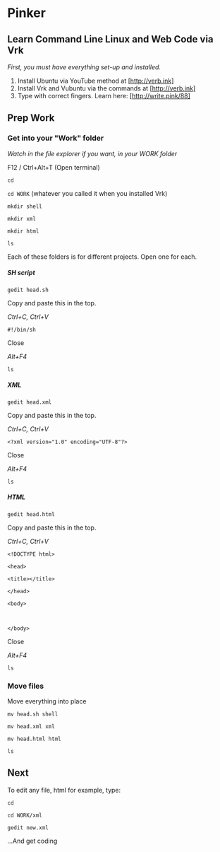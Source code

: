 # Pinker
## Learn Command Line Linux and Web Code via Vrk

*First, you must have everything set-up and installed.*

1. Install Ubuntu via YouTube method at [http://verb.ink]
2. Install Vrk and Vubuntu via the commands at [http://verb.ink]
3. Type with correct fingers. Learn here: [http://write.pink/88]

## Prep Work
### Get into your "Work" folder

*Watch in the file explorer if you want, in your WORK folder*

F12 / Ctrl+Alt+T (Open terminal)

`cd `

`cd WORK` (whatever you called it when you installed Vrk)

`mkdir shell`

`mkdir xml`

`mkdir html`

`ls`

Each of these folders is for different projects. Open one for each.

##### SH script

`gedit head.sh`

Copy and paste this in the top.

*Ctrl+C, Ctrl+V*

`#!/bin/sh`

Close

*Alt+F4*

`ls`

##### XML

`gedit head.xml`

Copy and paste this in the top.

*Ctrl+C, Ctrl+V*

`<?xml version="1.0" encoding="UTF-8"?>`

Close

*Alt+F4*

`ls`

##### HTML

`gedit head.html`

Copy and paste this in the top.

*Ctrl+C, Ctrl+V*

`<!DOCTYPE html>`

`<head>`

`<title></title>`

`</head>`

`<body>`

` `

`</body>`

Close

*Alt+F4*

`ls`

### Move files

Move everything into place

`mv head.sh shell`

`mv head.xml xml`

`mv head.html html`

`ls`

## Next

To edit any file, html for example, type:

`cd `

`cd WORK/xml`

`gedit new.xml`

...And get coding

